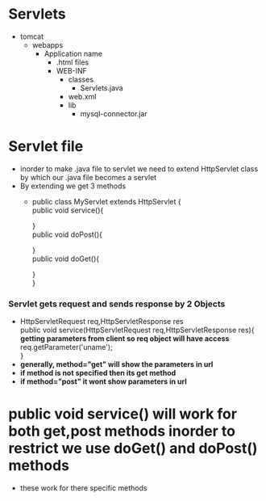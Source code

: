 # Servlets
- tomcat
  - webapps
    - Application name
      - .html files
      - WEB-INF
        - classes
          - Servlets.java
        - web.xml
        - lib
          - mysql-connector.jar
# Servlet file
- inorder to make .java file to servlet we need to extend HttpServlet class by which our .java file becomes a servlet
- By extending we get 3 methods
  - public class MyServlet extends HttpServlet {<br>
    public void service(){<br>

    }<br>
    public void doPost(){<br>

    }<br>
    public void doGet(){<br>
        
    }<br>
}<br>
### Servlet gets request and sends response by 2 Objects
- HttpServletRequest req,HttpServletResponse res
<br> public void service(HttpServletRequest req,HttpServletResponse res){
<br> **getting parameters from client so req object will have access**
<br>req.getParameter('uname');
<br>}
- **generally, method="get" will show the parameters in url**
- **if method is not specified then its get method**
- **if method="post" it wont show parameters in url**
# public void service() will work for both get,post methods inorder to restrict we use doGet() and doPost() methods
- these work for there specific methods
